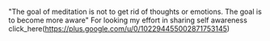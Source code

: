 "The goal of meditation is not to get rid of thoughts or emotions. The goal is to become more aware" 
For looking my effort in sharing self awareness click_here(https://plus.google.com/u/0/102294455002871753145)